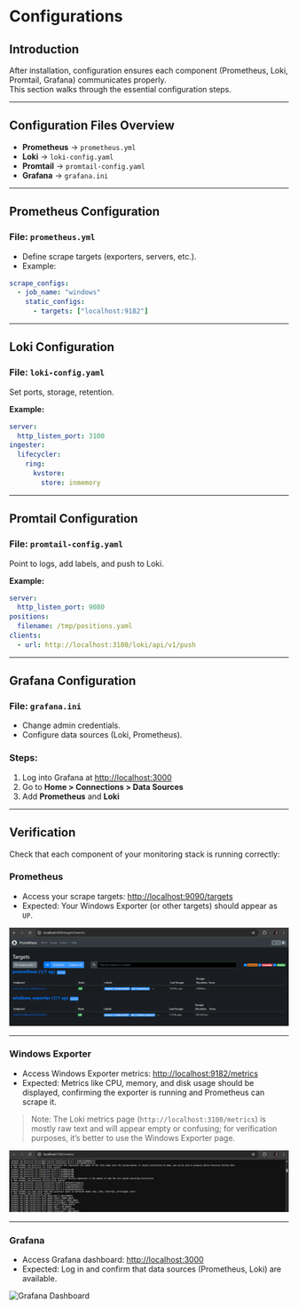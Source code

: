 # Configurations

## Introduction
After installation, configuration ensures each component (Prometheus, Loki, Promtail, Grafana) communicates properly.  
This section walks through the essential configuration steps.

---

## Configuration Files Overview
- **Prometheus** → `prometheus.yml`  
- **Loki** → `loki-config.yaml`  
- **Promtail** → `promtail-config.yaml`  
- **Grafana** → `grafana.ini`  

---

## Prometheus Configuration
### File: `prometheus.yml`
- Define scrape targets (exporters, servers, etc.).
- Example:
```yaml
scrape_configs:
  - job_name: "windows"
    static_configs:
      - targets: ["localhost:9182"]
````
---

## Loki Configuration
### File: `loki-config.yaml`

Set ports, storage, retention.

**Example:**
```yaml
server:
  http_listen_port: 3100
ingester:
  lifecycler:
    ring:
      kvstore:
        store: inmemory
```
---
## Promtail Configuration
### File: `promtail-config.yaml`

Point to logs, add labels, and push to Loki.

**Example:**
```yaml
server:
  http_listen_port: 9080
positions:
  filename: /tmp/positions.yaml
clients:
  - url: http://localhost:3100/loki/api/v1/push
```
---
## Grafana Configuration
### File: `grafana.ini`

- Change admin credentials.  
- Configure data sources (Loki, Prometheus).

### Steps:

1. Log into Grafana at [http://localhost:3000](http://localhost:3000)  
2. Go to **Home > Connections > Data Sources**  
3. Add **Prometheus** and **Loki**

---
## Verification

Check that each component of your monitoring stack is running correctly:

### Prometheus
- Access your scrape targets: [http://localhost:9090/targets](http://localhost:9090/targets)  
- Expected: Your Windows Exporter (or other targets) should appear as `UP`.  

![Prometheus Targets](assets/Prometheus.png)

---

### Windows Exporter
- Access Windows Exporter metrics: [http://localhost:9182/metrics](http://localhost:9182/metrics)  
- Expected: Metrics like CPU, memory, and disk usage should be displayed, confirming the exporter is running and Prometheus can scrape it.  

> Note: The Loki metrics page (`http://localhost:3100/metrics`) is mostly raw text and will appear empty or confusing; for verification purposes, it’s better to use the Windows Exporter page.

![Windows Exporter Metrics](assets/Windowsexporter.png)

---

### Grafana
- Access Grafana dashboard: [http://localhost:3000](http://localhost:3000)  
- Expected: Log in and confirm that data sources (Prometheus, Loki) are available.  

![Grafana Dashboard](assets/Grafana_dashbaord.png)


